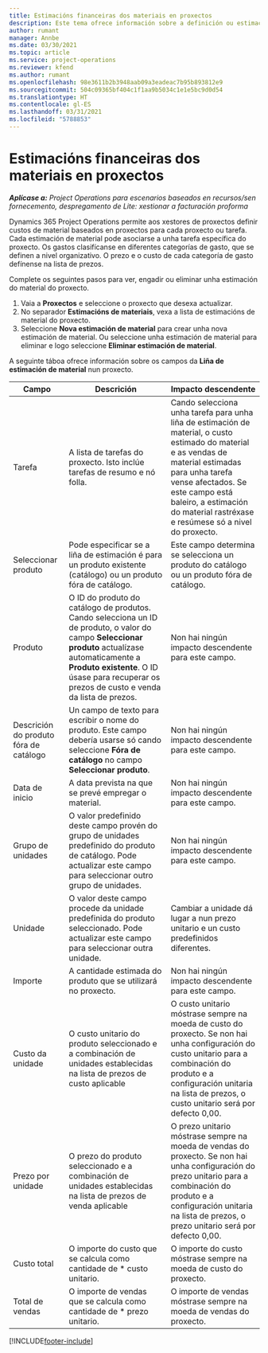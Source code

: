 ```yaml
---
title: Estimacións financeiras dos materiais en proxectos
description: Este tema ofrece información sobre a definición ou estimación de materiais baseados en proxectos.
author: rumant
manager: Annbe
ms.date: 03/30/2021
ms.topic: article
ms.service: project-operations
ms.reviewer: kfend
ms.author: rumant
ms.openlocfilehash: 98e3611b2b3948aab09a3eadeac7b95b893812e9
ms.sourcegitcommit: 504c09365bf404c1f1aa9b5034c1e1e5bc9d0d54
ms.translationtype: HT
ms.contentlocale: gl-ES
ms.lasthandoff: 03/31/2021
ms.locfileid: "5788853"
---
```

# <a name="financial-estimates-for-materials-on-projects"></a>Estimacións financeiras dos materiais en proxectos

_**Aplícase a:** Project Operations para escenarios baseados en recursos/sen fornecemento, despregamento de Lite: xestionar a facturación proforma_

Dynamics 365 Project Operations permite aos xestores de proxectos definir custos de material baseados en proxectos para cada proxecto ou tarefa. Cada estimación de material pode asociarse a unha tarefa específica do proxecto. Os gastos clasifícanse en diferentes categorías de gasto, que se definen a nivel organizativo. O prezo e o custo de cada categoría de gasto defínense na lista de prezos. 

Complete os seguintes pasos para ver, engadir ou eliminar unha estimación do material do proxecto.

1. Vaia a **Proxectos** e seleccione o proxecto que desexa actualizar.
2. No separador **Estimacións de materiais**, vexa a lista de estimacións de material do proxecto.
3. Seleccione **Nova estimación de material** para crear unha nova estimación de material. Ou seleccione unha estimación de material para eliminar e logo seleccione **Eliminar estimación de material**.

A seguinte táboa ofrece información sobre os campos da **Liña de estimación de material** nun proxecto. 

| **Campo** | **Descrición** | **Impacto descendente** |
| --- | --- | --- |
| Tarefa | A lista de tarefas do proxecto. Isto inclúe tarefas de resumo e nó folla. | Cando selecciona unha tarefa para unha liña de estimación de material, o custo estimado do material e as vendas de material estimadas para unha tarefa vense afectados. Se este campo está baleiro, a estimación do material rastréxase e resúmese só a nivel do proxecto. |
| Seleccionar produto |  Pode especificar se a liña de estimación é para un produto existente (catálogo) ou un produto fóra de catálogo. | Este campo determina se selecciona un produto do catálogo ou un produto fóra de catálogo. |
| Produto | O ID do produto do catálogo de produtos. Cando selecciona un ID de produto, o valor do campo **Seleccionar produto** actualízase automaticamente a **Produto existente**. O ID úsase para recuperar os prezos de custo e venda da lista de prezos. | Non hai ningún impacto descendente para este campo. |
| Descrición do produto fóra de catálogo | Un campo de texto para escribir o nome do produto. Este campo debería usarse só cando seleccione **Fóra de catálogo** no campo **Seleccionar produto**.| Non hai ningún impacto descendente para este campo. |
| Data de inicio | A data prevista na que se prevé empregar o material. | Non hai ningún impacto descendente para este campo. |
| Grupo de unidades | O valor predefinido deste campo provén do grupo de unidades predefinido do produto de catálogo. Pode actualizar este campo para seleccionar outro grupo de unidades. | Non hai ningún impacto descendente para este campo. |
| Unidade | O valor deste campo procede da unidade predefinida do produto seleccionado. Pode actualizar este campo para seleccionar outra unidade. | Cambiar a unidade dá lugar a nun prezo unitario e un custo predefinidos diferentes. |
| Importe | A cantidade estimada do produto que se utilizará no proxecto. | Non hai ningún impacto descendente para este campo. |
| Custo da unidade | O custo unitario do produto seleccionado e a combinación de unidades establecidas na lista de prezos de custo aplicable | O custo unitario móstrase sempre na moeda de custo do proxecto. Se non hai unha configuración do custo unitario para a combinación do produto e a configuración unitaria na lista de prezos, o custo unitario será por defecto 0,00. |
| Prezo por unidade | O prezo do produto seleccionado e a combinación de unidades establecidas na lista de prezos de venda aplicable | O prezo unitario móstrase sempre na moeda de vendas do proxecto. Se non hai unha configuración do prezo unitario para a combinación do produto e a configuración unitaria na lista de prezos, o prezo unitario será por defecto 0,00.|
| Custo total | O importe do custo que se calcula como cantidade de \* custo unitario.| O importe do custo móstrase sempre na moeda de custo do proxecto. |
| Total de vendas | O importe de vendas que se calcula como cantidade de \* prezo unitario. | O importe de vendas móstrase sempre na moeda de vendas do proxecto. |


[!INCLUDE[footer-include](../includes/footer-banner.md)]
